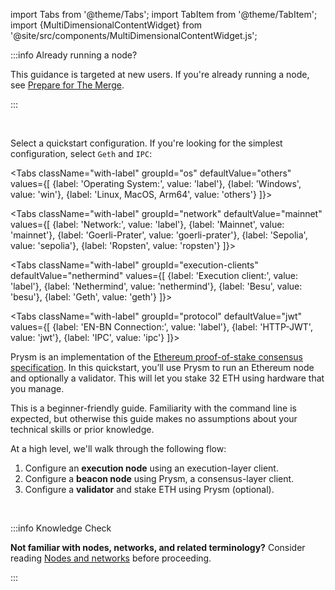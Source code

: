 import Tabs from '@theme/Tabs';
import TabItem from '@theme/TabItem';
import {MultiDimensionalContentWidget} from '@site/src/components/MultiDimensionalContentWidget.js';

<MultiDimensionalContentWidget />

:::info Already running a node?

This guidance is targeted at new users. If you're already running a node, see [Prepare for The Merge](../prepare-for-merge.md).

:::

<br />

Select a quickstart configuration. If you're looking for the simplest configuration, select `Geth` and `IPC`:

<script>
    alert('heyo 1');
</script>

<div class='quickstart-tabs'>

<Tabs className="with-label" groupId="os" defaultValue="others" values={[
    {label: 'Operating System:', value: 'label'},
    {label: 'Windows', value: 'win'},
    {label: 'Linux, MacOS, Arm64', value: 'others'}
]}>
  <TabItem value="label"></TabItem>
  <TabItem value="win"></TabItem>
  <TabItem value="others"></TabItem>
</Tabs>

<Tabs className="with-label" groupId="network" defaultValue="mainnet" values={[
        {label: 'Network:', value: 'label'},
        {label: 'Mainnet', value: 'mainnet'},
        {label: 'Goerli-Prater', value: 'goerli-prater'},
        {label: 'Sepolia', value: 'sepolia'},
        {label: 'Ropsten', value: 'ropsten'}
    ]}>
    <TabItem value="label"></TabItem>
    <TabItem value="mainnet"></TabItem>
    <TabItem value="goerli-prater"></TabItem>
    <TabItem value="sepolia"></TabItem>
    <TabItem value="ropsten"></TabItem>
</Tabs>

<Tabs className="with-label" groupId="execution-clients" defaultValue="nethermind" values={[
  {label: 'Execution client:', value: 'label'},
  {label: 'Nethermind', value: 'nethermind'},
  {label: 'Besu', value: 'besu'},
  {label: 'Geth', value: 'geth'}
  ]}>
  <TabItem value="label"></TabItem>
  <TabItem value="nethermind"></TabItem>
  <TabItem value="besu"></TabItem>
  <TabItem value="geth"></TabItem>
</Tabs>


<Tabs className="with-label" groupId="protocol" defaultValue="jwt" values={[
        {label: 'EN-BN Connection:', value: 'label'},
        {label: 'HTTP-JWT', value: 'jwt'},
        {label: 'IPC', value: 'ipc'}
    ]}>
    <TabItem value="label"></TabItem>
    <TabItem value="jwt"></TabItem>
    <TabItem value="ipc"></TabItem>
</Tabs>

</div>


Prysm is an implementation of the [Ethereum proof-of-stake consensus specification](https://github.com/ethereum/consensus-specs). In this quickstart, you’ll use Prysm to run an Ethereum node and optionally a validator. This will let you stake 32 ETH using hardware that you manage.

This is a beginner-friendly guide. Familiarity with the command line is expected, but otherwise this guide makes no assumptions about your technical skills or prior knowledge.

At a high level, we'll walk through the following flow:

 1. Configure an **execution node** using an execution-layer client.
 2. Configure a **beacon node** using Prysm, a consensus-layer client.
 3. Configure a **validator** and stake ETH using Prysm (optional).

<br />

:::info Knowledge Check

**Not familiar with nodes, networks, and related terminology?** Consider reading [Nodes and networks](../concepts/nodes-networks.md) before proceeding. 

:::

